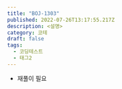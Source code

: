 ```yaml
---
title: "BOJ-1303"
published: 2022-07-26T13:17:55.217Z
description: <설명>
category: 코테
draft: false
tags:
  - 코딩테스트
  - 태그2
---
```


- 재풀이 필요
